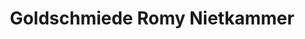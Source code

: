 ---
title: "Goldschmiede Romy Nietkammer"
url: /rostock/goldschmiede-romy-nietkammer/
shop: Schmuck
---